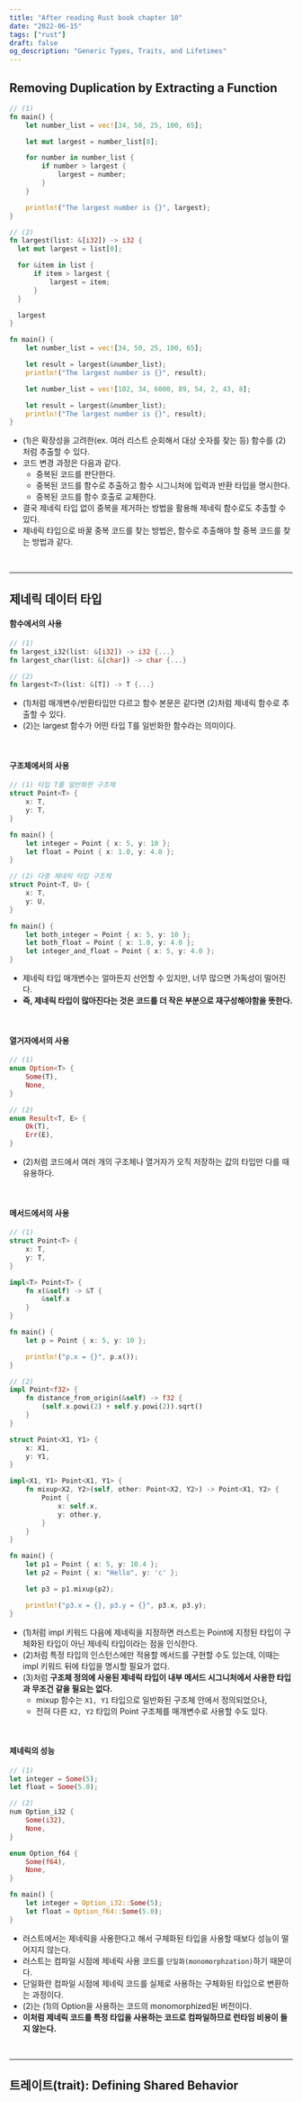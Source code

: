 ```yaml
---
title: "After reading Rust book chapter 10"
date: "2022-06-15"
tags: ["rust"]
draft: false
og_description: "Generic Types, Traits, and Lifetimes"
---
```


## Removing Duplication by Extracting a Function

```rust
// (1)
fn main() {
    let number_list = vec![34, 50, 25, 100, 65];

    let mut largest = number_list[0];

    for number in number_list {
        if number > largest {
            largest = number;
        }
    }

    println!("The largest number is {}", largest);
}
```

```rust
// (2)
fn largest(list: &[i32]) -> i32 {
  let mut largest = list[0];

  for &item in list {
      if item > largest {
          largest = item;
      }
  }

  largest
}

fn main() {
    let number_list = vec![34, 50, 25, 100, 65];

    let result = largest(&number_list);
    println!("The largest number is {}", result);

    let number_list = vec![102, 34, 6000, 89, 54, 2, 43, 8];

    let result = largest(&number_list);
    println!("The largest number is {}", result);
}
```

- (1)은 확장성을 고려한(ex. 여러 리스트 순회해서 대상 숫자를 찾는 등) 함수를 (2)처럼 추출할 수 있다.
- 코드 변경 과정은 다음과 같다.
  - 중복된 코드를 판단한다.
  - 중복된 코드를 함수로 추출하고 함수 시그니처에 입력과 반환 타입을 명시한다.
  - 중복된 코드를 함수 호출로 교체한다.
- 결국 제네릭 타입 없이 중복을 제거하는 방법을 활용해 제네릭 함수로도 추출할 수 있다.
- 제네릭 타입으로 바꿀 중복 코드를 찾는 방법은, 함수로 추출해야 할 중복 코드를 찾는 방법과 같다.

<br />
<hr />

## 제네릭 데이터 타입

#### 함수에서의 사용

```rust
// (1)
fn largest_i32(list: &[i32]) -> i32 {...}
fn largest_char(list: &[char]) -> char {...}

// (2)
fn largest<T>(list: &[T]) -> T {...}
```

- (1)처럼 매개변수/반환타입만 다르고 함수 본문은 같다면 (2)처럼 제네릭 함수로 추출할 수 있다.
- (2)는 largest 함수가 어떤 타입 T를 일반화한 함수라는 의미이다.

<br />

#### 구조체에서의 사용

```rust
// (1) 타입 T를 일반화한 구조체
struct Point<T> {
    x: T,
    y: T,
}

fn main() {
    let integer = Point { x: 5, y: 10 };
    let float = Point { x: 1.0, y: 4.0 };
}
```

```rust
// (2) 다중 제네릭 타입 구조체
struct Point<T, U> {
    x: T,
    y: U,
}

fn main() {
    let both_integer = Point { x: 5, y: 10 };
    let both_float = Point { x: 1.0, y: 4.0 };
    let integer_and_float = Point { x: 5, y: 4.0 };
}
```

- 제네릭 타입 매개변수는 얼마든지 선언할 수 있지만, 너무 많으면 가독성이 떨어진다.
- **즉, 제네릭 타입이 많아진다는 것은 코드를 더 작은 부분으로 재구성해야함을 뜻한다.**

<br />

#### 열거자에서의 사용

```rust
// (1)
enum Option<T> {
    Some(T),
    None,
}

// (2)
enum Result<T, E> {
    Ok(T),
    Err(E),
}
```

- (2)처럼 코드에서 여러 개의 구조체나 열거자가 오직 저장하는 값의 타입만 다를 때 유용하다.

<br />

#### 메서드에서의 사용

```rust
// (1)
struct Point<T> {
    x: T,
    y: T,
}

impl<T> Point<T> {
    fn x(&self) -> &T {
        &self.x
    }
}

fn main() {
    let p = Point { x: 5, y: 10 };

    println!("p.x = {}", p.x());
}
```

```rust
// (2)
impl Point<f32> {
    fn distance_from_origin(&self) -> f32 {
        (self.x.powi(2) + self.y.powi(2)).sqrt()
    }
}
```

```rust
struct Point<X1, Y1> {
    x: X1,
    y: Y1,
}

impl<X1, Y1> Point<X1, Y1> {
    fn mixup<X2, Y2>(self, other: Point<X2, Y2>) -> Point<X1, Y2> {
        Point {
            x: self.x,
            y: other.y,
        }
    }
}

fn main() {
    let p1 = Point { x: 5, y: 10.4 };
    let p2 = Point { x: "Hello", y: 'c' };

    let p3 = p1.mixup(p2);

    println!("p3.x = {}, p3.y = {}", p3.x, p3.y);
}
```

- (1)처럼 impl 키워드 다음에 제네릭을 지정하면 러스트는 Point에 지정된 타입이 구체화된 타입이 아닌 제네릭 타입이라는 점을 인식한다.
- (2)처럼 특정 타입의 인스턴스에만 적용할 메서드를 구현할 수도 있는데, 이때는 impl 키워드 뒤에 타입을 명시할 필요가 없다.
- (3)처럼 **구조체 정의에 사용된 제네릭 타입이 내부 메서드 시그니처에서 사용한 타입과 무조건 같을 필요는 없다.**
  - mixup 함수는 `X1, Y1` 타입으로 일반화된 구조체 안에서 정의되었으나,
  - 전혀 다른 `X2, Y2` 타입의 Point 구조체를 매개변수로 사용할 수도 있다.

<br />

#### 제네릭의 성능

```rust
// (1)
let integer = Some(5);
let float = Some(5.0);

// (2)
num Option_i32 {
    Some(i32),
    None,
}

enum Option_f64 {
    Some(f64),
    None,
}

fn main() {
    let integer = Option_i32::Some(5);
    let float = Option_f64::Some(5.0);
}
```

- 러스트에서는 제네릭을 사용한다고 해서 구체화된 타입을 사용할 때보다 성능이 떨어지지 않는다.
- 러스트는 컴파일 시점에 제네릭 사용 코드를 `단일화(monomorphzation)`하기 때문이다.
- 단일화란 컴파일 시점에 제네릭 코드를 실제로 사용하는 구체화된 타입으로 변환하는 과정이다.
- (2)는 (1)의 Option<T>을 사용하는 코드의 monomorphized된 버전이다.
- **이처럼 제네릭 코드를 특정 타입을 사용하는 코드로 컴파일하므로 런타임 비용이 들지 않는다.**

<br />
<hr />

## 트레이트(trait): Defining Shared Behavior
